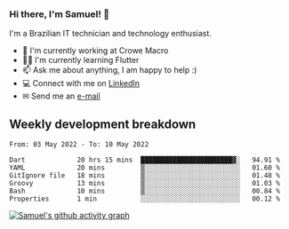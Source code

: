### Hi there, I'm Samuel! 👋

I'm a Brazilian IT technician and technology enthusiast.

- 🏢 I'm currently working at Crowe Macro
- 👨‍💻 I'm currently learning Flutter
- 📫 Ask me about anything, I am happy to help :)
- 💻 Connect with me on [LinkedIn](https://www.linkedin.com/in/samuel-s-marques/)
- ✉ Send me an [e-mail](mailto:samuel.s.marques@protonmail.com)

## Weekly development breakdown
<!--START_SECTION:waka-->

```text
From: 03 May 2022 - To: 10 May 2022

Dart             20 hrs 15 mins  ███████████████████████▓░   94.91 %
YAML             20 mins         ▒░░░░░░░░░░░░░░░░░░░░░░░░   01.60 %
GitIgnore file   18 mins         ▒░░░░░░░░░░░░░░░░░░░░░░░░   01.48 %
Groovy           13 mins         ▒░░░░░░░░░░░░░░░░░░░░░░░░   01.03 %
Bash             10 mins         ▒░░░░░░░░░░░░░░░░░░░░░░░░   00.84 %
Properties       1 min           ░░░░░░░░░░░░░░░░░░░░░░░░░   00.12 %
```

<!--END_SECTION:waka-->

[![Samuel's github activity graph](https://activity-graph.herokuapp.com/graph?username=samuel-s-marques&theme=react-dark)](https://github.com/samuel-s-marques)
